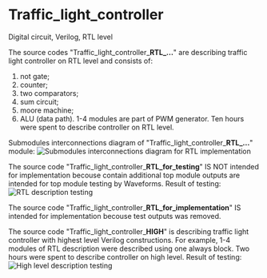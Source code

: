# Traffic_light_controller
Digital circuit, Verilog, RTL level

The source codes "Traffic_light_controller_**RTL_...**" are describing traffic light controller on RTL level and consists of:
1) not gate; 
2) counter;
3) two comparators;
4) sum circuit;
5) moore machine;
6) ALU (data path).
1-4 modules are part of PWM generator. 
Ten hours were spent to describe controller on RTL level.    

Submodules interconnections diagram of "Traffic_light_controller_**RTL_...**" module:
![Submodules interconnections diagram for RTL implementation](https://github.com/user-attachments/assets/be9ea7eb-935d-4b9f-b66e-452712a6958d)

The source code "Traffic_light_controller_**RTL_for_testing**" IS NOT intended for implementation becouse contain additional top module outputs are intended for top module testing by Waveforms.
Result of testing:
![RTL description testing](https://github.com/user-attachments/assets/9cb02b07-31c9-4fab-8aa9-f4082107d8c0)

The source code "Traffic_light_controller_**RTL_for_implementation**" IS intended for implementation becouse test outputs was removed.

The source code "Traffic_light_controller_**HIGH**" is describing traffic light controller with highest level Verilog constructions.
For example, 1-4 modules of RTL description were described using one always block.
Two hours were spent to describe controller on high level. 
Result of testing:
![High level description testing](https://github.com/user-attachments/assets/de25708e-30f1-4132-b3db-55a08c1cd255)




